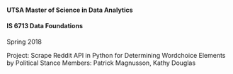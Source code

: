 #### UTSA Master of Science in Data Analytics
#### IS 6713 Data Foundations

Spring 2018

Project: Scrape Reddit API in Python for Determining Wordchoice Elements by Political Stance
Members: Patrick Magnusson, Kathy Douglas
